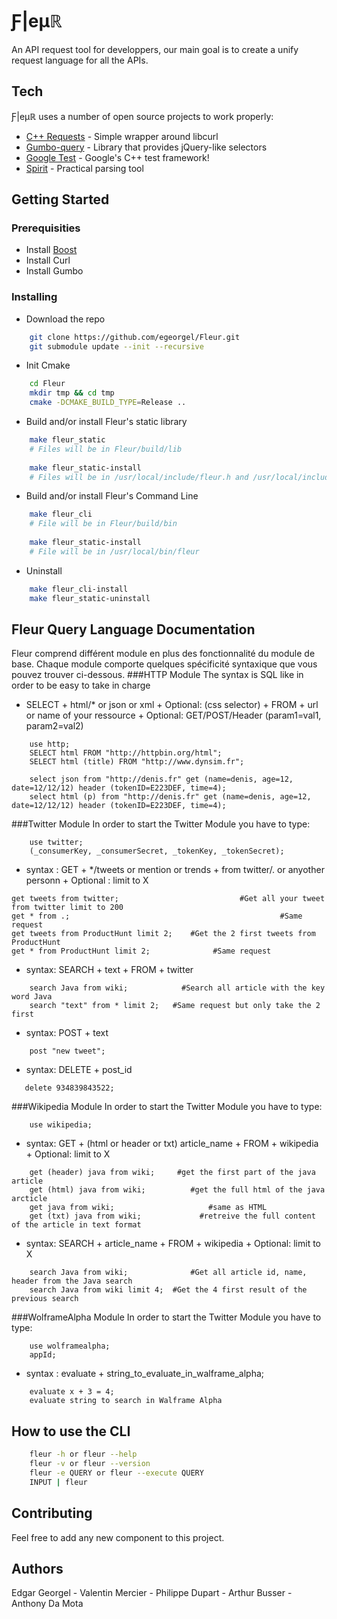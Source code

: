 # Ƒ|eµℝ
 An API request tool for developpers, our main goal is to create a unify request language for all the APIs.

## Tech
Ƒ|eµℝ uses a number of open source projects to work properly:
* [C++ Requests](https://github.com/whoshuu/cpr) - Simple wrapper around libcurl
* [Gumbo-query](https://github.com/lazytiger/gumbo-query) - Library that provides jQuery-like selectors
* [Google Test](https://github.com/google/googletest) - Google's C++ test framework!
* [Spirit](http://www.boost.org/doc/libs/1_62_0/libs/spirit/doc/html/index.html) - Practical parsing tool

## Getting Started
### Prerequisities
* Install [Boost](http://www.boost.org/doc/libs/1_61_0/more/getting_started/unix-variants.html)
* Install Curl
* Install Gumbo

### Installing
* Download the repo
```sh
    git clone https://github.com/egeorgel/Fleur.git
    git submodule update --init --recursive
```
* Init Cmake
```sh
    cd Fleur
    mkdir tmp && cd tmp
    cmake -DCMAKE_BUILD_TYPE=Release ..
```

* Build and/or install Fleur's static library
```sh
    make fleur_static
    # Files will be in Fleur/build/lib
    
    make fleur_static-install
    # Files will be in /usr/local/include/fleur.h and /usr/local/include/libfleur.a
```

* Build and/or install Fleur's Command Line
```sh
    make fleur_cli
    # File will be in Fleur/build/bin
    
    make fleur_static-install
    # File will be in /usr/local/bin/fleur
```
 
 * Uninstall
 ```sh
     make fleur_cli-install
     make fleur_static-uninstall
 ```
 
## Fleur Query Language Documentation 
Fleur comprend différent module en plus des fonctionnalité du module de base.
Chaque module comporte quelques spécificité syntaxique que vous pouvez trouver ci-dessous.
###HTTP Module
The syntax is SQL like in order to be easy to take in charge
* SELECT + html/* or json or xml + Optional: (css selector) + FROM + url or name of your ressource + Optional: GET/POST/Header (param1=val1, param2=val2)
```fql
    use http;  
    SELECT html FROM "http://httpbin.org/html";
    SELECT html (title) FROM "http://www.dynsim.fr";
    
    select json from "http://denis.fr" get (name=denis, age=12, date=12/12/12) header (tokenID=E223DEF, time=4);
    select html (p) from "http://denis.fr" get (name=denis, age=12, date=12/12/12) header (tokenID=E223DEF, time=4);
```

###Twitter Module
In order to start the Twitter Module you have to type:
```fql
    use twitter;
    (_consumerKey, _consumerSecret, _tokenKey, _tokenSecret);
```
* syntax : GET + */tweets or mention or trends + from twitter/. or anyother personn + Optional : limit to X
```fql
get tweets from twitter;                           #Get all your tweet from twitter limit to 200
get * from .;                                               #Same request
get tweets from ProductHunt limit 2;    #Get the 2 first tweets from ProductHunt   
get * from ProductHunt limit 2;              #Same request
```
* syntax: SEARCH + text + FROM + twitter
```fql
    search Java from wiki;            #Search all article with the key word Java
    search "text" from * limit 2;   #Same request but only take the 2 first
```
* syntax: POST + text
```fql
    post "new tweet";
```
* syntax: DELETE + post_id
```fql
   delete 934839843522;
```
###Wikipedia Module
In order to start the Twitter Module you have to type:
```fql
    use wikipedia;
```
* syntax: GET + (html or header or txt) article_name + FROM + wikipedia + Optional: limit to X
```fql
    get (header) java from wiki;     #get the first part of the java article 
    get (html) java from wiki;          #get the full html of the java arcticle
    get java from wiki;                     #same as HTML
    get (txt) java from wiki;             #retreive the full content of the article in text format
```

* syntax: SEARCH + article_name + FROM + wikipedia + Optional: limit to X
```fql
    search Java from wiki;              #Get all article id, name, header from the Java search
    search Java from wiki limit 4;  #Get the 4 first result of the previous search
```
###WolframeAlpha Module
In order to start the Twitter Module you have to type:
```fql
    use wolframealpha;
    appId;
```
* syntax : evaluate + string_to_evaluate_in_walframe_alpha;
```fql
    evaluate x + 3 = 4;
    evaluate string to search in Walframe Alpha
```
 


## How to use the CLI
```sh
    fleur -h or fleur --help
    fleur -v or fleur --version
    fleur -e QUERY or fleur --execute QUERY
    INPUT | fleur
```
 
## Contributing
Feel free to add any new component to this project.

## Authors
Edgar Georgel - Valentin Mercier - Philippe Dupart - Arthur Busser - Anthony Da Mota
